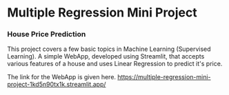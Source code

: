 # Multiple Regression Mini Project
### House Price Prediction
This project covers a few basic topics in Machine Learning (Supervised Learning).
A simple WebApp, developed using Streamlit, that accepts various features of a house and uses Linear Regression to predict it's price.

The link for the WebApp is given here.
https://multiple-regression-mini-project-1kd5n90tx1k.streamlit.app/

